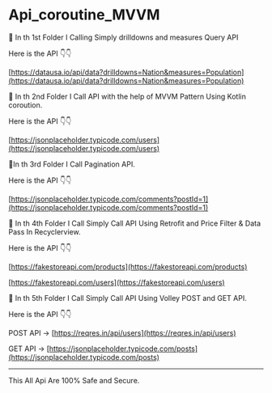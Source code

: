 # Api_coroutine_MVVM


 
 
📌 In th 1st Folder I Calling Simply drilldowns and measures Query API
    

   Here is the API 👇👇

   [https://datausa.io/api/data?drilldowns=Nation&measures=Population](https://datausa.io/api/data?drilldowns=Nation&measures=Population)
 



📌 In th 2nd Folder I Call API with the help of MVVM Pattern Using Kotlin coroution.
    

   Here is the API 👇👇

   [https://jsonplaceholder.typicode.com/users](https://jsonplaceholder.typicode.com/users)
 
 
 
 
📌In th 3rd Folder I Call Pagination API.
    

   Here is the API 👇👇

   [https://jsonplaceholder.typicode.com/comments?postId=1](https://jsonplaceholder.typicode.com/comments?postId=1)
 
 
 
  
📌 In th 4th Folder I Call Simply Call API Using Retrofit and Price Filter & Data Pass In Recyclerview.
   

   Here is the API 👇👇

   [https://fakestoreapi.com/products](https://fakestoreapi.com/products)
    
   [https://fakestoreapi.com/users](https://fakestoreapi.com/users)
    
  
  
  
📌 In th 5th Folder I Call Simply Call API Using Volley POST and GET API.
   
   
   Here is the API 👇👇

   POST API -> [https://reqres.in/api/users](https://reqres.in/api/users)
    
   GET API -> [https://jsonplaceholder.typicode.com/posts](https://jsonplaceholder.typicode.com/posts)
    
  
  
 ----------------------------------------------------------------------------------------------------------------------------------------------------------------------
 
 This All Api Are 100% Safe and Secure.
    
    
 
